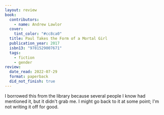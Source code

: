 ```yaml
---
layout: review
book:
  contributors:
    - name: Andrew Lawlor
  cover:
    tint_color: "#cc8ca0"
  title: Paul Takes the Form of a Mortal Girl
  publication_year: 2017
  isbn13: "9781529007671"
  tags:
    - fiction
    - gender
review:
  date_read: 2022-07-29
  format: paperback
  did_not_finish: true
---
```


I borrowed this from the library because several people I know had mentioned it, but it didn't grab me.
I might go back to it at some point; I'm not writing it off for good.

